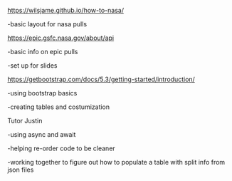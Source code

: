 https://wilsjame.github.io/how-to-nasa/

-basic layout for nasa pulls

https://epic.gsfc.nasa.gov/about/api

-basic info on epic pulls

-set up for slides

https://getbootstrap.com/docs/5.3/getting-started/introduction/

-using bootstrap basics

-creating tables and costumization

Tutor Justin

-using async and await

-helping re-order code to be cleaner

-working together to figure out how to populate a table with split info from json files

